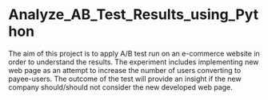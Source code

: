 # Analyze_AB_Test_Results_using_Python
The aim of this project is to apply A/B test run on an e-commerce website in order to understand the results. The experiment includes implementing new web page as an attempt to increase the number of users converting to payee-users. The outcome of the test will provide an insight if the new company should/should not consider the new developed web page.
